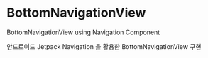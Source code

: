 # BottomNavigationView
BottomNavigationView using Navigation Component

안드로이드 Jetpack Navigation 을 활용한 BottomNavigationView 구현  
